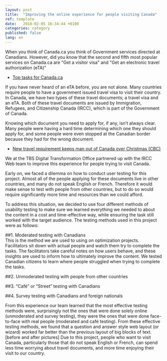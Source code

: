 ```yaml
---
layout: post
title:  "Improving the online experience for people visiting Canada"
ref: template
date:   2018-02-05 16:34:44 +0100
categories: category
published: false
lang: en
---
```


When you think of Canada.ca you think of Government services directed at Canadians. However, did you know that the second and fifth most popular services on Canada.ca are "Get a visitor visa" and "Get an electronic travel authorization (eTA)"
* [Top tasks for Canada.ca](https://canada-ca.github.io/pages/top-task-list-canada-ca.html)

If you have never heard of an eTA before, you are not alone. Many countries require people to have a government issued travel visa to visit their country. In Canada, we have two types of these travel documents; a travel visa and an eTA. Both of these travel documents are issued by Immigration, Refugees, and Citizenship Canada (IRCC), which is part of the Government of Canada. 

Knowing which document you need to apply for, if any, isn’t always clear. Many people were having a hard time determining which one they should apply for, and some people were even stopped at the Canadian border because they had for the wrong document. 
* [New travel requirement keeps man out of Canada over Christmas (CBC)](http://www.cbc.ca/news/canada/nova-scotia/travel-security-eta-document-england-electronic-travel-authorization-1.3916927)

We at the TBS Digital Transformation Office partnered up with the IRCC Web team to improve this experience for people trying to visit Canada. 

Early on, we faced a dilemma on how to conduct user testing for this project. Almost all of the people applying for these documents live in other countries, and many do not speak English or French. Therefore it would make sense to test with people from other countries, but to do so would require significantly more time and resources than we could afford. 

To address this situation, we decided to use four different methods of usability testing to make sure we learned everything we needed to about the content in a cost and time-effective way, while ensuring the task still worked with the target audience. The testing methods used in this project were as follows:

##1.	Moderated testing with Canadians
<br>
This is the method we are used to using on optimization projects. Facilitators sit down with actual people and watch them try to complete the tasks. The facilitators take careful notes on how users behave, and these insights are used to inform how to ultimately improve the content. We tested Canadian citizens to learn where people struggled when trying to complete the tasks. 

##2.	Unmoderated testing with people from other countries

##3.	“Café” or “Street” testing with Canadians

##4.	Survey testing with Canadians and foreign nationals


From this experience our team learned that the most effective testing methods were, surprisingly not the ones that were done solely online (unmoderated and survey testing), they were the ones that were done face-to-face with real people (moderated and café testing). 
From these effective testing methods, we found that a question and answer style web layout (or wizard) worked far better than the previous layout of big blocks of text. 
[before and after pictures] 
Due to this project, people who want to visit Canada, particularly those that do not speak English or French, can spend less time worrying about travel documents, and more time enjoying their visit to our country.
